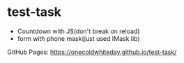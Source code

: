 # test-task

- Countdown with JS(don't break on reload) 
- form with phone mask(just used IMask lib)

GitHub Pages: https://onecoldwhiteday.github.io/test-task/
